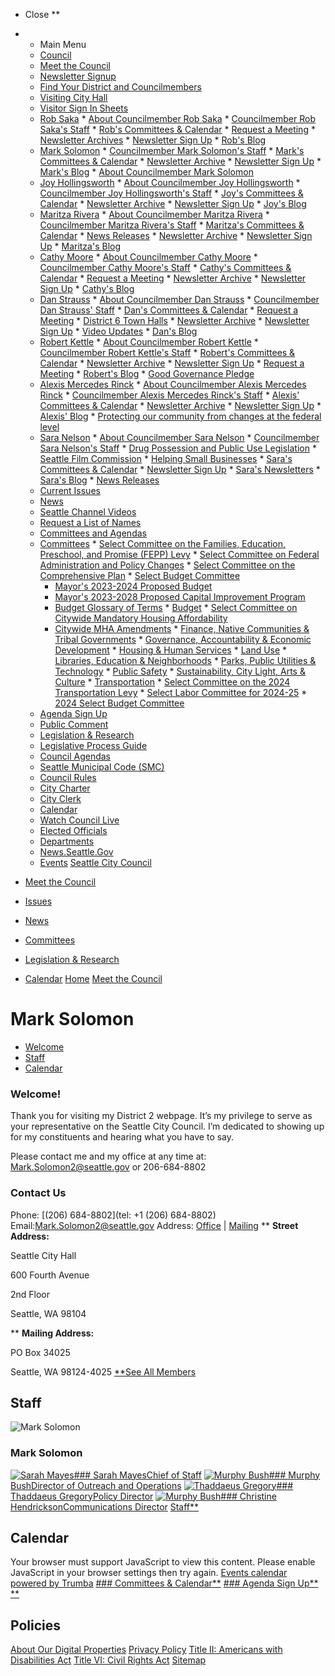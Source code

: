  

 * Close ** 
 * 
   *  Main Menu 
   *  [Council](https://seattle.gov/council) 
   *  [Meet the Council](https://seattle.gov/council/meet-the-council) 
     *  [Newsletter Signup](https://seattle.gov/council/meet-the-council/newsletter-signup) 
     *  [Find Your District and Councilmembers](https://seattle.gov/council/meet-the-council/find-your-district-and-councilmembers) 
     *  [Visiting City Hall](https://seattle.gov/council/meet-the-council/visiting-city-hall) 
     *  [Visitor Sign In Sheets](https://seattle.gov/council/meet-the-council/visitor-sign-in-sheets) 
     *  [Rob Saka](https://seattle.gov/council/saka) 
       *  [About Councilmember Rob Saka](https://seattle.gov/council/meet-the-council/rob-saka/about-rob) 
       *  [Councilmember Rob Saka's Staff](https://seattle.gov/council/meet-the-council/rob-saka/staff) 
       *  [Rob's Committees & Calendar](https://seattle.gov/council/meet-the-council/rob-saka/committees-and-calendar) 
       *  [Request a Meeting](https://forms.office.com/Pages/ResponsePage.aspx?id=RR7meOtrCUCPmTWdi1T0G4F4Xp8Qwp1Jlw6kY-dCCslUOVM0MEExWTNVT0dJQkU5TExHS0FMNjlHTi4u) 
       *  [Newsletter Archives](https://us12.campaign-archive.com/home/?u=11a79978ca7225050bfabf7ad&id=026c7aa0f5) 
       *  [Newsletter Sign Up](https://seattle.us12.list-manage.com/subscribe?u=11a79978ca7225050bfabf7ad&id=026c7aa0f5) 
       *  [Rob's Blog](https://saka.seattle.gov) 
     *  [Mark Solomon](https://seattle.gov/council/solomon) 
       *  [Councilmember Mark Solomon's Staff](https://seattle.gov/council/meet-the-council/mark-solomon/staff) 
       *  [Mark's Committees & Calendar](https://seattle.gov/council/meet-the-council/mark-solomon/committees-and-calendar) 
       *  [Newsletter Archive](https://us12.campaign-archive.com/home/?u=11a79978ca7225050bfabf7ad&id=e205296124) 
       *  [Newsletter Sign Up](https://seattle.us12.list-manage.com/subscribe?u=11a79978ca7225050bfabf7ad&id=e205296124) 
       *  [Mark's Blog](https://council.seattle.gov/solomon) 
       *  [About Councilmember Mark Solomon](https://seattle.gov/council/meet-the-council/mark-solomon/about-mark) 
     *  [Joy Hollingsworth](https://seattle.gov/council/hollingsworth) 
       *  [About Councilmember Joy Hollingsworth](https://seattle.gov/council/meet-the-council/joy-hollingsworth/about-joy) 
       *  [Councilmember Joy Hollingsworth's Staff](https://seattle.gov/council/meet-the-council/joy-hollingsworth/staff) 
       *  [Joy's Committees & Calendar](https://seattle.gov/council/meet-the-council/joy-hollingsworth/committees-and-calendar) 
       *  [Newsletter Archive](https://us12.campaign-archive.com/home/?u=11a79978ca7225050bfabf7ad&id=95e60b79b0) 
       *  [Newsletter Sign Up](https://seattle.us12.list-manage.com/subscribe?u=11a79978ca7225050bfabf7ad&id=95e60b79b0) 
       *  [Joy's Blog](https://hollingsworth.seattle.gov) 
     *  [Maritza Rivera](https://seattle.gov/council/rivera) 
       *  [About Councilmember Maritza Rivera](https://seattle.gov/council/meet-the-council/maritza-rivera/about-maritza) 
       *  [Councilmember Maritza Rivera's Staff](https://seattle.gov/council/meet-the-council/maritza-rivera/staff) 
       *  [Maritza's Committees & Calendar](https://seattle.gov/council/meet-the-council/maritza-rivera/committees-and-calendar) 
       *  [News Releases](https://seattle.gov/council/meet-the-council/maritza-rivera/news-releases) 
       *  [Newsletter Archive](https://us12.campaign-archive.com/home/?u=11a79978ca7225050bfabf7ad&id=307be6bfce) 
       *  [Newsletter Sign Up](https://seattle.us12.list-manage.com/subscribe?u=11a79978ca7225050bfabf7ad&id=307be6bfce) 
       *  [Maritza's Blog](https://rivera.seattle.gov) 
     *  [Cathy Moore](https://seattle.gov/council/moore) 
       *  [About Councilmember Cathy Moore](https://seattle.gov/council/meet-the-council/cathy-moore/about-cathy) 
       *  [Councilmember Cathy Moore's Staff](https://seattle.gov/council/meet-the-council/cathy-moore/staff) 
       *  [Cathy's Committees & Calendar](https://seattle.gov/council/meet-the-council/cathy-moore/committees-and-calendar) 
       *  [Request a Meeting](https://outlook.office365.com/owa/calendar/CouncilmemberCathyMooreDistrict5@seattlegov.onmicrosoft.com/bookings) 
       *  [Newsletter Archive](https://us12.campaign-archive.com/home/?u=11a79978ca7225050bfabf7ad&id=75c0562362) 
       *  [Newsletter Sign Up](https://seattle.us12.list-manage.com/subscribe?u=11a79978ca7225050bfabf7ad&id=75c0562362) 
       *  [Cathy's Blog](https://moore.seattle.gov) 
     *  [Dan Strauss](https://seattle.gov/council/strauss) 
       *  [About Councilmember Dan Strauss](https://seattle.gov/council/meet-the-council/dan-strauss/about-dan) 
       *  [Councilmember Dan Strauss' Staff](https://seattle.gov/council/meet-the-council/dan-strauss/staff) 
       *  [Dan's Committees & Calendar](https://seattle.gov/council/meet-the-council/dan-strauss/committees-and-calendar) 
       *  [Request a Meeting](https://outlook.office365.com/book/OfficeofCouncilmemberDanStraussOfficeHours@seattle.gov) 
       *  [District 6 Town Halls](https://seattle.gov/council/meet-the-council/dan-strauss/district-6-town-halls) 
       *  [Newsletter Archive](https://us12.campaign-archive.com/home/?u=11a79978ca7225050bfabf7ad&id=d57b26f739) 
       *  [Newsletter Sign Up](https://seattle.us12.list-manage.com/subscribe?u=11a79978ca7225050bfabf7ad&id=d57b26f739) 
       *  [Video Updates](https://seattle.gov/council/meet-the-council/dan-strauss/video-updates) 
       *  [Dan's Blog](http://strauss.seattle.gov) 
     *  [Robert Kettle](https://seattle.gov/council/kettle) 
       *  [About Councilmember Robert Kettle](https://seattle.gov/council/meet-the-council/robert-kettle/about-robert) 
       *  [Councilmember Robert Kettle's Staff](https://seattle.gov/council/meet-the-council/robert-kettle/staff) 
       *  [Robert's Committees & Calendar](https://seattle.gov/council/meet-the-council/robert-kettle/committees-and-calendar) 
       *  [Newsletter Archive](https://us12.campaign-archive.com/home/?u=11a79978ca7225050bfabf7ad&id=689952e8cd) 
       *  [Newsletter Sign Up](https://seattle.us12.list-manage.com/subscribe?u=11a79978ca7225050bfabf7ad&id=689952e8cd) 
       *  [Request a Meeting](https://outlook.office365.com/book/CMKettleTeamMeetings@seattlegov.onmicrosoft.com/s/_G0Y_al2iEi-8DdMN9h-yg2) 
       *  [Robert's Blog](https://kettle.seattle.gov) 
       *  [Good Governance Pledge](https://seattle.gov/council/meet-the-council/robert-kettle/good-governance-pledge) 
     *  [Alexis Mercedes Rinck](https://seattle.gov/council/rinck) 
       *  [About Councilmember Alexis Mercedes Rinck](https://seattle.gov/council/meet-the-council/alexis-mercedes-rinck/about-alexis) 
       *  [Councilmember Alexis Mercedes Rinck's Staff](https://seattle.gov/council/meet-the-council/alexis-mercedes-rinck/staff) 
       *  [Alexis' Committees & Calendar](https://seattle.gov/council/meet-the-council/alexis-mercedes-rinck/committees-and-calendar) 
       *  [Newsletter Archive](https://us12.campaign-archive.com/home/?u=11a79978ca7225050bfabf7ad&id=f60af58778) 
       *  [Newsletter Sign Up](https://eepurl.com/i47iEs) 
       *  [Alexis' Blog](https://council.seattle.gov/rinck) 
       *  [Protecting our community from changes at the federal level](https://seattle.gov/council/meet-the-council/alexis-mercedes-rinck/federal-changes-and-city-protections) 
     *  [Sara Nelson](https://seattle.gov/council/meet-the-council/sara-nelson) 
       *  [About Councilmember Sara Nelson](https://seattle.gov/council/meet-the-council/sara-nelson/about-sara) 
       *  [Councilmember Sara Nelson's Staff](https://seattle.gov/council/meet-the-council/sara-nelson/staff) 
       *  [Drug Possession and Public Use Legislation](https://seattle.gov/council/meet-the-council/sara-nelson/drug-possession-and-public-use-legislation) 
       *  [Seattle Film Commission](https://seattle.gov/council/meet-the-council/sara-nelson/seattle-film-commission) 
       *  [Helping Small Businesses](https://seattle.gov/council/meet-the-council/sara-nelson/helping-small-businesses) 
       *  [Sara's Committees & Calendar](https://seattle.gov/council/meet-the-council/sara-nelson/committees-and-calendar) 
       *  [Newsletter Sign Up](https://seattle.us12.list-manage.com/subscribe?u=11a79978ca7225050bfabf7ad&id=974e33336d) 
       *  [Sara's Newsletters](https://us12.campaign-archive.com/home/?u=11a79978ca7225050bfabf7ad&id=974e33336d) 
       *  [Sara's Blog](https://nelson.seattle.gov) 
       *  [News Releases](https://seattle.gov/council/meet-the-council/sara-nelson/news-releases) 
   *  [Current Issues](https://seattle.gov/council/issues) 
   *  [News](https://seattle.gov/council/news) 
     *  [Seattle Channel Videos](http://www.seattlechannel.org/CityCouncil) 
     *  [Request a List of Names](https://seattle.gov/documents/Departments/Council/SignIn/ListOfNamesDeclaration.pdf) 
   *  [Committees and Agendas](https://seattle.gov/council/committees) 
     *  [Committees](https://seattle.gov/x60873.xml) 
       *  [Select Committee on the Families, Education, Preschool, and Promise (FEPP) Levy](https://seattle.gov/council/committees/fepp-levy) 
       *  [Select Committee on Federal Administration and Policy Changes](https://seattle.gov/council/committees/select-committee-on-federal-administration-and-policy-changes) 
       *  [Select Committee on the Comprehensive Plan](https://seattle.gov/council/committees/select-committee-on-the-comprehensive-plan) 
       *  [Select Budget Committee](https://seattle.gov/council/committees/select-budget-committee) 
         *  [Mayor's 2023-2024 Proposed Budget](https://www.seattle.gov/city-budget-office/budget-archives/2023-2024-proposed-budget) 
         *  [Mayor's 2023-2028 Proposed Capital Improvement Program](https://www.seattle.gov/city-budget-office/capital-improvement-program-archives/2023-2028-proposed-cip) 
         *  [Budget Glossary of Terms](https://seattle.gov/council/committees/select-budget-committee/glossary-of-terms) 
       *  [Budget](https://seattle.gov/x11967.xml) 
       *  [Select Committee on Citywide Mandatory Housing Affordability](https://seattle.gov/council/committees/citywidemha) 
         *  [Citywide MHA Amendments](https://seattle.gov/council/committees/citywidemha/citywide-mha-amendments) 
       *  [Finance, Native Communities & Tribal Governments](https://seattle.gov/council/committees/finance-native-communities-and-tribal-governments) 
       *  [Governance, Accountability & Economic Development](https://seattle.gov/council/committees/governance-accountability-and-economic-development) 
       *  [Housing & Human Services](https://seattle.gov/council/committees/housing-and-human-services) 
       *  [Land Use](https://seattle.gov/council/committees/land-use) 
       *  [Libraries, Education & Neighborhoods](https://seattle.gov/council/committees/libraries-education-and-neighborhoods) 
       *  [Parks, Public Utilities & Technology](https://seattle.gov/council/committees/parks-public-utilities-and-technology) 
       *  [Public Safety](https://seattle.gov/council/committees/public-safety) 
       *  [Sustainability, City Light, Arts & Culture](https://seattle.gov/council/committees/sustainability-city-light-arts-and-culture) 
       *  [Transportation](https://seattle.gov/council/committees/transportation) 
       *  [Select Committee on the 2024 Transportation Levy](https://seattle.gov/council/committees/select-committee-on-the-2024-transportation-levy) 
       *  [Select Labor Committee for 2024-25](https://seattle.gov/council/committees/select-labor-committee-for-2024-25) 
       *  [2024 Select Budget Committee](https://seattle.gov/council/committees/2024-select-budget-committee) 
     *  [Agenda Sign Up](https://seattle.gov/council/committees/agenda-sign-up) 
     *  [Public Comment](https://seattle.gov/council/committees/public-comment) 
   *  [Legislation & Research](https://seattle.gov/council/legislation-and-research) 
     *  [Legislative Process Guide](https://seattle.gov/cityclerk/agendas-and-legislative-resources) 
     *  [Council Agendas](https://seattle.legistar.com/Calendar.aspx) 
     *  [Seattle Municipal Code (SMC)](http://clerk.seattle.gov/~public/code1.htm) 
     *  [Council Rules](http://clerk.seattle.gov/search/council-rules) 
     *  [City Charter](http://clerk.seattle.gov/~public/char1.htm) 
     *  [City Clerk](https://seattle.gov/cityclerk) 
   *  [Calendar](https://seattle.gov/council/calendar) 
   *  [Watch Council Live](https://seattle.gov/council/watch-council-live) 
   *  [Elected Officials](https://seattle.gov/elected-officials) 
   *  [Departments](https://seattle.gov/departments) 
   *  [News.Seattle.Gov](https://news.seattle.gov) 
   *  [Events](https://seattle.gov/event-calendar) 
  [Seattle City Council](https://seattle.gov/council)  

 *  [Meet the Council](https://seattle.gov/council/meet-the-council) 
 *  [Issues](https://seattle.gov/council/issues) 
 *  [News](https://seattle.gov/council/news) 
 *  [Committees](https://seattle.gov/council/committees) 
 *  [Legislation & Research](https://seattle.gov/council/legislation-and-research) 
 *  [Calendar](https://seattle.gov/council/calendar) 
  [](https://seattle.gov)   [Home](https://seattle.gov/council)   [Meet the Council](https://seattle.gov/council/meet-the-council)  

#  Mark Solomon 

 *  [Welcome](https://seattle.gov/council/solomon#welcome) 
 *  [Staff](https://seattle.gov/council/solomon#p_section1) 
 *  [Calendar](https://seattle.gov/council/solomon#p_section2) 

### Welcome!

Thank you for visiting my District 2 webpage. It’s my privilege to serve as your representative on the Seattle City Council. I’m dedicated to showing up for my constituents and hearing what you have to say.  

Please contact me and my office at any time at:  [Mark.Solomon2@seattle.gov](mailto:Mark.Solomon2@seattle.gov) or 206-684-8802  

### Contact Us

 Phone: [(206) 684-8802](tel: +1 (206) 684-8802)  Email:Mark.Solomon2@seattle.gov Address: [Office](https://seattle.gov#tileOffice)  |  [Mailing](https://seattle.gov#tileMailing)   **  __Street Address:__ 

Seattle City Hall

600 Fourth Avenue

2nd Floor

Seattle, WA 98104

  **  __Mailing Address:__ 

PO Box 34025

Seattle, WA 98124-4025  [**See All Members](https://seattle.gov/council/meet-the-council)  

## Staff

  ![Mark Solomon](images/0c6d8b609300ef0691be8f0dd26f5fc07fa31dc97946bf2b52a9498d3fa5b8a3.jpg)  

### Mark Solomon

  [![Sarah Mayes](images/6537a1c17497d3e5acf2a41a6b2e9109c63ad58b9b301a2c6c48ec2ac8b69883.png)### Sarah MayesChief of Staff](https://seattle.gov/council/meet-the-council/mark-solomon/staff#SarahMayes)   [![Murphy Bush](images/de65bcaec9555131da93795f4e1b0be9032a4e097b8c7a074194e4c0e89cbef9.png)### Murphy BushDirector of Outreach and Operations](https://seattle.gov/council/meet-the-council/mark-solomon/staff#MurphyBush)   [![Thaddaeus Gregory](images/7cab07ec9e11846da3f96a3fb54fbd0447711c61f581eb8ede215792bc0eb7dd.png)### Thaddaeus GregoryPolicy Director](https://seattle.gov/council/meet-the-council/mark-solomon/staff#ThaddaeusGregory)   [![Murphy Bush](images/f66ff0c2e86638745612e21f13663fb9c47416670cf75bd6cefee9315a3d130e.png)### Christine HendricksonCommunications Director](https://seattle.gov/council/meet-the-council/mark-solomon/staff#ChristineHendrickson)   [Staff**](https://seattle.gov/council/meet-the-council/mark-solomon/staff)  

## Calendar

<script type="text/javascript">$Trumba.addSpud({ webName: "seattle-city-council", spudType: "upcoming", spudConfig: "Five Events", url: { filter1: "_1920013_", filterfield1: "12009" }, teaserBase: "http://www.seattle.gov/x109953.xml" });</script>

Your browser must support JavaScript to view this content. Please enable JavaScript in your browser settings then try again. [Events calendar powered by Trumba](http://www.trumba.com)   [### Committees & Calendar**](https://seattle.gov/council/meet-the-council/mark-solomon/committees-and-calendar)   [### Agenda Sign Up**](https://seattle.gov/council/committees/agenda-sign-up)   [**](https://seattle.gov/council/solomon#header)  

## Policies

  [About Our Digital Properties](https://seattle.gov/about-our-digital-properties)   [Privacy Policy](https://seattle.gov/tech/data-privacy/privacy-statement)   [Title II: Americans with Disabilities Act](https://seattle.gov/americans-with-disabilities-act)   [Title VI: Civil Rights Act](https://seattle.gov/civilrights/laws-we-enforce/title-vi-civil-rights-act)   [Sitemap](https://www.seattle.gov/sitemap)  <script type="text/javascript" src="https://code.jquery.com/ui/1.13.1/jquery-ui.min.js"></script><script type="text/javascript" src="cms_resources/js/bootstrap-3.3.7.min.js"></script><script type="text/javascript" src="cms_resources/js/jquery.localScroll.min.js"></script><script defer type="text/javascript" src="cms_resources/js/Subsetter/fontawesome.min.js"></script><script defer type="text/javascript" src="cms_resources/js/Subsetter/solid.min.js"></script><script defer type="text/javascript" src="cms_resources/js/Subsetter/regular.min.js"></script><script defer type="text/javascript" src="cms_resources/js/Subsetter/light.min.js"></script><script defer type="text/javascript" src="cms_resources/js/Subsetter/brands.min.js"></script><script type="text/javascript" src="cms_resources/js/application_bootstrap.min_shared2016.min_script2015_082516.min.js"></script><script async defer type="text/javascript" src="https://platform.twitter.com/widgets.js"></script><script type="text/javascript" src="cms_resources/js/jquery.easy-autocomplete.min.js"></script><script type="text/javascript" src="cms_resources/js/SearchResults.min.js"></script><script type="text/javascript" src="cms_resources/js/slick.min.js"></script><script type="text/javascript" src="cms_resources/js/jquery.galleryview-1.1.min_jquery.timers-1.2.min.js"></script><script type="text/javascript" src="https://cdnjs.cloudflare.com/ajax/libs/ekko-lightbox/5.3.0/ekko-lightbox.min.js" crossorigin="anonymous" integrity="sha512-Y2IiVZeaBwXG1wSV7f13plqlmFOx8MdjuHyYFVoYzhyRr3nH/NMDjTBSswijzADdNzMyWNetbLMfOpIPl6Cv9g=="></script><script type="text/javascript" src="https://cdnjs.cloudflare.com/ajax/libs/jquery.isotope/2.2.0/isotope.pkgd.min.js"></script><script type="text/javascript" src="cms_resources/js/sea_swipe/sea_swipe.min.js?v=8"></script><script type="text/javascript" src="cms_resources/js/jquery.highlight.js"></script><script type="text/javascript" src="https://cdnjs.cloudflare.com/ajax/libs/parallax.js/1.5.0/parallax.min.js"></script><script type="text/javascript" src="cms_resources/js/jquery.scrollTo.min.js"></script><script type="text/javascript" src="cms_resources/js/translate-vue_gt.js"></script><script type="text/javascript" src="cms_resources/js/packery-mode.pkgd.min.js"></script><script type="text/javascript" src="cms_resources/js/siteimprove_analytics.js"></script><script type="text/javascript" src="cms_resources/vue/components/js/chunk-vendors.js?v=3"></script><script type="text/javascript" src="cms_resources/vue/components/js/app.js"></script><script type="text/javascript" src="cms_resources/vue/components/js/leftNavComponent.js"></script><script type="text/javascript" src="cms_resources/vue/components/js/globalHeader.js"></script><script type="text/javascript" src="cms_resources/vue/components/js/megaMenu.js?v=3"></script><script type="text/javascript" src="/documents/departments/council/js/council-shared.js"></script><script> dataLayer.push({'audience': 'living'}); </script>